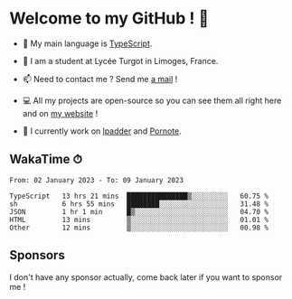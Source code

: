 # Welcome to my GitHub ! 🌃

- 🔭 My main language is [TypeScript](https://www.typescriptlang.org/).

- 🌱 I am a student at Lycée Turgot in Limoges, France.

- 📫 Need to contact me ? Send me <a href="mailto:mikkel@milescode.dev">a mail</a> !

- 💻 All my projects are open-source so you can see them all right here and on <a href="https://www.vexcited.ml">my website</a> !

- 👀 I currently work on [lpadder](https://github.com/Vexcited/lpadder) and [Pornote](https://github.com/Vexcited/Pornote).

## WakaTime ⏱

<!--START_SECTION:waka-->

```text
From: 02 January 2023 - To: 09 January 2023

TypeScript   13 hrs 21 mins  ███████████████▒░░░░░░░░░   60.75 %
sh           6 hrs 55 mins   ████████░░░░░░░░░░░░░░░░░   31.48 %
JSON         1 hr 1 min      █▒░░░░░░░░░░░░░░░░░░░░░░░   04.70 %
HTML         13 mins         ▒░░░░░░░░░░░░░░░░░░░░░░░░   01.01 %
Other        12 mins         ▒░░░░░░░░░░░░░░░░░░░░░░░░   00.98 %
```

<!--END_SECTION:waka-->

## Sponsors

I don't have any sponsor actually, come back later if you want to sponsor me !
